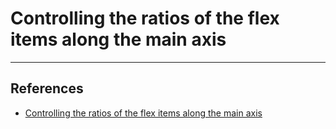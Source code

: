 # Controlling the ratios of the flex items along the main axis

---

## References

* [Controlling the ratios of the flex items along the main axis](https://developer.mozilla.org/en-US/docs/Web/CSS/CSS_Flexible_Box_Layout/Controlling_Ratios_of_Flex_Items_Along_the_Main_Ax)
